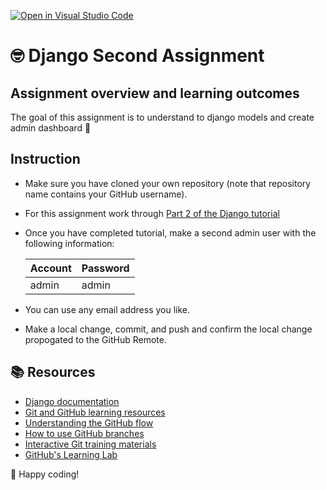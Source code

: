 [![Open in Visual Studio Code](https://classroom.github.com/assets/open-in-vscode-c66648af7eb3fe8bc4f294546bfd86ef473780cde1dea487d3c4ff354943c9ae.svg)](https://classroom.github.com/online_ide?assignment_repo_id=7871588&assignment_repo_type=AssignmentRepo)
# 🤓  Django Second Assignment

## Assignment overview and learning outcomes

The goal of this assignment is to understand to django models and create admin dashboard 🚀

## Instruction

- Make sure you have cloned your own repository (note that repository name contains your GitHub username).

- For this assignment work through [Part 2 of the Django tutorial](https://docs.djangoproject.com/en/4.0/intro/tutorial02/)

- Once you have completed tutorial, make a second admin user with the following information:

    | Account     | Password    |
    | ----------- | ----------- |
    | admin       | admin       |

- You can use any email address you like.

- Make a local change, commit, and push and confirm the local change propogated to the GitHub Remote.

## 📚  Resources

- [Django documentation](https://docs.djangoproject.com/en/4.0/#django-documentation)
- [Git and GitHub learning resources](https://docs.github.com/en/github/getting-started-with-github/git-and-github-learning-resources)
- [Understanding the GitHub flow](https://guides.github.com/introduction/flow/)
- [How to use GitHub branches](https://www.youtube.com/watch?v=H5GJfcp3p4Q&feature=youtu.be)
- [Interactive Git training materials](https://githubtraining.github.io/training-manual/#/01_getting_ready_for_class)
- [GitHub's Learning Lab](https://lab.github.com/)

💪 Happy coding!
